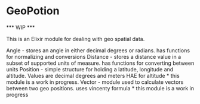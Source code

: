 GeoPotion
=========

*** WIP ***

This is an Elixir module for dealing with geo spatial data. 

Angle    - stores an angle in either decimal degrees or radians. has functions for normalizing and conversions
Distance - stores a distance value in a subset of supported units of measure. has functions for converting between units
Position - simple structure for holding a latitude, longitude and altitude. Values are decimal degrees and meters HAE for altitude
	   * this module is a work in progress.
Vector   - module used to calculate vectors between two geo positions. uses vincenty formula
	   * this module is a work in progress
